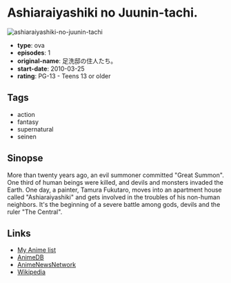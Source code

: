 # Ashiaraiyashiki no Juunin-tachi.

![ashiaraiyashiki-no-juunin-tachi](https://cdn.myanimelist.net/images/anime/12/19699.jpg)

-   **type**: ova
-   **episodes**: 1
-   **original-name**: 足洗邸の住人たち。
-   **start-date**: 2010-03-25
-   **rating**: PG-13 - Teens 13 or older

## Tags

-   action
-   fantasy
-   supernatural
-   seinen

## Sinopse

More than twenty years ago, an evil summoner committed "Great Summon". One third of human beings were killed, and devils and monsters invaded the Earth. One day, a painter, Tamura Fukutaro, moves into an apartment house called "Ashiaraiyashiki" and gets involved in the troubles of his non-human neighbors. It's the beginning of a severe battle among gods, devils and the ruler "The Central".

## Links

-   [My Anime list](https://myanimelist.net/anime/8064/Ashiaraiyashiki_no_Juunin-tachi)
-   [AnimeDB](http://anidb.info/perl-bin/animedb.pl?show=anime&aid=7398)
-   [AnimeNewsNetwork](http://www.animenewsnetwork.com/encyclopedia/anime.php?id=11311)
-   [Wikipedia](http://ja.wikipedia.org/wiki/%E8%B6%B3%E6%B4%97%E9%82%B8%E3%81%AE%E4%BD%8F%E4%BA%BA%E3%81%9F%E3%81%A1%E3%80%82)
